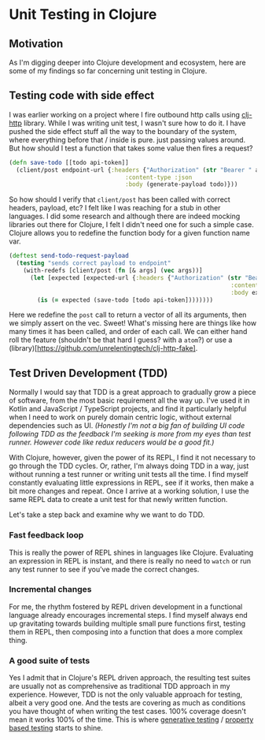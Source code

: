 # Unit Testing in Clojure

## Motivation

As I'm digging deeper into Clojure development and ecosystem, here are some of my findings so far concerning unit testing in Clojure.

## Testing code with side effect

I was earlier working on a project where I fire outbound http calls using [clj-http](https://github.com/dakrone/clj-http) library. While I was writing unit test, I wasn't sure how to do it. I have pushed the side effect stuff all the way to the boundary of the system, where everything before that / inside is pure. just passing values around. But how should I test a function that takes some value then fires a request?

```clojure
(defn save-todo [[todo api-token]]
  (client/post endpoint-url {:headers {"Authorization" (str "Bearer " api-token)}
                                 :content-type :json
                                 :body (generate-payload todo)}))
```

So how should I verify that `client/post` has been called with correct headers, payload, etc? I felt like I was reaching for a stub in other languages. I did some research and although there are indeed mocking libraries out there for Clojure, I felt I didn't need one for such a simple case. Clojure allows you to redefine the function body for a given function name var.

```clojure
(deftest send-todo-request-payload
  (testing "sends correct payload to endpoint"
    (with-redefs [client/post (fn [& args] (vec args))]
      (let [expected [expected-url {:headers {"Authorization" (str "Bearer " api-token)}
                                                               :content-type :json
                                                               :body expected-body}]]
        (is (= expected (save-todo [todo api-token])))))))
```

Here we redefine the `post` call to return a vector of all its arguments, then we simply assert on the vec. Sweet! What's missing here are things like how many times it has been called, and order of each call. We can either hand roll the feature (shouldn't be that hard I guess? with a `atom`?) or use a (library)[https://github.com/unrelentingtech/clj-http-fake].

## Test Driven Development (TDD)

Normally I would say that TDD is a great approach to gradually grow a piece of software, from the most basic requirement all the way up. I've used it in Kotlin and JavaScript / TypeScript projects, and find it particularly helpful when I need to work on purely domain centric logic, without external dependencies such as UI. _(Honestly I'm not a big fan of building UI code following TDD as the feedback I'm seeking is more from my eyes than test runner. However code like redux reducers would be a good fit.)_

With Clojure, however, given the power of its REPL, I find it not necessary to go through the TDD cycles. Or, rather, I'm always doing TDD in a way, just without running a test runner or writing unit tests all the time. I find myself constantly evaluating little expressions in REPL, see if it works, then make a bit more changes and repeat. Once I arrive at a working solution, I use the same REPL data to create a unit test for that newly written function.

Let's take a step back and examine why we want to do TDD.

### Fast feedback loop

This is really the power of REPL shines in languages like Clojure. Evaluating an expression in REPL is instant, and there is really no need to `watch` or run any test runner to see if you've made the correct changes.

### Incremental changes

For me, the rhythm fostered by REPL driven development in a functional language already encourages incremental steps. I find myself always end up gravitating towards building multiple small pure functions first, testing them in REPL, then composing into a function that does a more complex thing.

### A good suite of tests

Yes I admit that in Clojure's REPL driven approach, the resulting test suites are usually not as comprehensive as traditional TDD approach in my experience. However, TDD is not the only valuable approach for testing, albeit a very good one. And the tests are covering as much as conditions you have thought of when writing the test cases. 100% coverage doesn't mean it works 100% of the time. This is where [generative testing](https://clojure.github.io/test.generative/) / [property based testing](https://clojure.org/guides/test_check_beginner) starts to shine.
